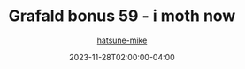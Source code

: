 ---
title: "Grafald bonus 59 - i moth now"
type: "image"
date: 2023-11-28T02:00:00-04:00
draft: false
categories:
- comics
- collaborations
tags:
- grafald
image_path: "../img/2023/bonus_59.png"
alt_text: ""
author: "[hatsune-mike](https://cohost.org/hatsune-mike)"
---